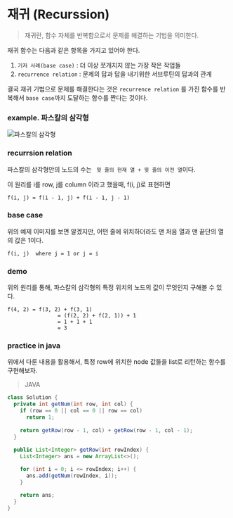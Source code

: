 # 재귀 (Recurssion)

> 재귀란, 함수 자체를 반복함으로서 문제를 해결하는 기법을 의미한다.

재귀 함수는 다음과 같은 항목을 가지고 있어야 한다.

1. `기저 사례(base case)` : 더 이상 쪼개지지 않는 가장 작은 작업들
2. `recurrence relation` : 문제의 답과 답을 내기위한 서브루틴의 답과의 관계

결국 재귀 기법으로 문제를 해결한다는 것은 `recurrence relation` 를 가진 함수를 반복해서 `base case`까지 도달하는 함수를 짠다는 것이다.

### example. 파스칼의 삼각형

![파스칼의 삼각형](https://upload.wikimedia.org/wikipedia/commons/0/0d/PascalTriangleAnimated2.gif)

### recurrsion relation

파스칼의 삼각형안의 노드의 수는 ` 윗 줄의 현재 열 + 윗 줄의 이전 열`이다.

이 원리를  i를 row, j를 column 이라고 했을때, f(i, j)로 표현하면

```
f(i, j) = f(i - 1, j) + f(i - 1, j - 1)
```

### base case

위의 예제 이미지를 보면 알겠지만, 어떤 줄에 위치하더라도 맨 처음 열과 맨 끝단의 열의 값은 1이다.

```
f(i, j)  where j = 1 or j = i
```

### demo

위의 원리를 통해, 파스칼의 삼각형의 특정 위치의 노드의 값이 무엇인지 구해볼 수 있다.

```
f(4, 2) = f(3, 2) + f(3, 1)
				= (f(2, 2) + f(2, 1)) + 1
				= 1 + 1 + 1
				= 3
```

### practice in java

위에서 다룬 내용을 활용해서, 특정 row에 위치한 node 값들을 list로 리턴하는 함수를 구현해보자.

> JAVA

```java
class Solution {
  private int getNum(int row, int col) {
    if (row == 0 || col == 0 || row == col)
      return 1;
    
    return getRow(row - 1, col) + getRow(row - 1, col - 1);
  }
  
  public List<Integer> getRow(int rowIndex) {
    List<Integer> ans = new ArrayList<>();

    for (int i = 0; i <= rowIndex; i++) {
      ans.add(getNum(rowIndex, i));
    }

    return ans;
  }
}